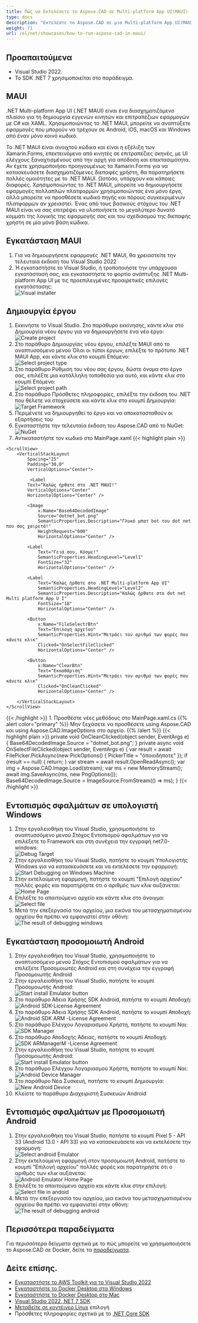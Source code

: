 ```yaml
---
title: Πώς να Εκτελέσετε το Aspose.CAD σε Multi-platform App UI(MAUI)
type: docs
description: "Εκτελέστε το Aspose.CAD σε μια Multi-platform App UI(MAUI)."
weight: 71
url: /el/net/showcases/how-to-run-aspose-cad-in-maui/
---
```


## Προαπαιτούμενα
- Visual Studio 2022.
- Το SDK .NET 7 χρησιμοποιείται στο παράδειγμα.


## MAUI

.NET Multi-platform App UI (.NET MAUI) είναι ένα διασχηματιζόμενο πλαίσιο για τη δημιουργία εγγενών κινητών και επιτραπέζιων εφαρμογών με C# και XAML.
Χρησιμοποιώντας το .NET MAUI, μπορείτε να αναπτύξετε εφαρμογές που μπορούν να τρέχουν σε Android, iOS, macOS και Windows από έναν μόνο κοινό κωδικό.

Το .NET MAUI είναι ανοιχτού κώδικα και είναι η εξέλιξη των Xamarin.Forms, επεκτεινόμενο από κινητές σε επιτραπέζιες σκηνές, με UI ελέγχους ξαναχτισμένους από την αρχή για απόδοση και επεκτασιμότητα.
Αν έχετε χρησιμοποιήσει προηγουμένως τα Xamarin.Forms για να κατασκευάσετε διασχηματιζόμενες διεπαφές χρήστη, θα παρατηρήσετε πολλές ομοιότητες με το .NET MAUI.
Ωστόσο, υπάρχουν και κάποιες διαφορές.
Χρησιμοποιώντας το .NET MAUI, μπορείτε να δημιουργήσετε εφαρμογές πολλαπλών πλατφορμών χρησιμοποιώντας ένα μόνο έργο, αλλά μπορείτε να προσθέσετε κωδικό πηγής και πόρους συγκεκριμένων πλατφορμών αν χρειαστεί.
Ένας από τους βασικούς στόχους του .NET MAUI είναι να σας επιτρέψει να υλοποιήσετε το μεγαλύτερο δυνατό κομμάτι της λογικής της εφαρμογής σας και του σχεδιασμού της διεπαφής χρήστη σε μία μόνο βάση κώδικα.


## Εγκατάσταση MAUI

1. Για να δημιουργήσετε εφαρμογές .NET MAUI, θα χρειαστείτε την τελευταία έκδοση του Visual Studio 2022
1. Ή εγκαταστήστε το Visual Studio, ή τροποποιήστε την υπάρχουσα εγκατάστασή σας, και εγκαταστήστε το φορτίο ανάπτυξης .NET Multi-platform App UI με τις προεπιλεγμένες προαιρετικές επιλογές εγκατάστασης:<br>
![Visual installer](/_assets/showcases/maui/visual-installer.png)


## Δημιουργία έργου

1. Εκκινήστε το Visual Studio. Στο παράθυρο εκκίνησης, κάντε κλικ στο Δημιουργία νέου έργου για να δημιουργήσετε ένα νέο έργο:<br>
![Create project](/_assets/showcases/maui/create-project.png)<br>
1. Στο παράθυρο Δημιουργίας νέου έργου, επιλέξτε MAUI από το αναπτυσσόμενο μενού Όλοι οι τύποι έργων, επιλέξτε το πρότυπο .NET MAUI App, και κάντε κλικ στο κουμπί Επόμενο:<br>
![Select project type](/_assets/showcases/maui/select-project.png)<br>
1. Στο παράθυρο Ρύθμιση του νέου σας έργου, δώστε όνομα στο έργο σας, επιλέξτε μια κατάλληλη τοποθεσία για αυτό, και κάντε κλικ στο κουμπί Επόμενο:<br>
![Select project path](/_assets/showcases/maui/select-project-path.png)<br>
1. Στο παράθυρο Πρόσθετες πληροφορίες, επιλέξτε την έκδοση του .NET που θέλετε να στοχεύσετε και κάντε κλικ στο κουμπί Δημιουργία:<br>
![Target Framework](/_assets/showcases/maui/select-framework.png)<br>
1. Περιμένετε να δημιουργηθεί το έργο και να αποκατασταθούν οι εξαρτήσεις του
1. Εγκαταστήστε την τελευταία έκδοση του Aspose.CAD από το NuGet:<br>
![NuGet](/_assets/showcases/maui/nuget.png)<br>
1. Αντικαταστήστε τον κωδικό στο MainPage.xaml
{{< highlight plain >}}
<?xml version="1.0" encoding="utf-8" ?>
<ContentPage xmlns="http://schemas.microsoft.com/dotnet/2021/maui"
             xmlns:x="http://schemas.microsoft.com/winfx/2009/xaml"
             x:Class="MauiApp1.MainPage">

    <ScrollView>
        <VerticalStackLayout
            Spacing="25"
            Padding="30,0"
            VerticalOptions="Center">

             <Label 
            Text="Καλώς ήρθατε στο .NET MAUI!"
            VerticalOptions="Center" 
            HorizontalOptions="Center" />

            <Image
                x:Name="Base64DecodedImage"
                Source="dotnet_bot.png"
                SemanticProperties.Description="Γλυκό μπατ bot του dot net που σας χαιρετά!"
                HeightRequest="600"
                HorizontalOptions="Center" />

            <Label
                Text="Γειά σου, Κόσμε!"
                SemanticProperties.HeadingLevel="Level1"
                FontSize="32"
                HorizontalOptions="Center" />

            <Label
                Text="Καλώς ήρθατε στο .NET Multi-platform App UI"
                SemanticProperties.HeadingLevel="Level2"
                SemanticProperties.Description="Καλώς ήρθατε στο dot net Multi platform App U I"
                FontSize="18"
                HorizontalOptions="Center" />

            <Button
                x:Name="FileSelectrBtn"
                Text="Επιλογή αρχείου"
                SemanticProperties.Hint="Μετράει τον αριθμό των φορές που κάνετε κλικ"
                Clicked="OnSelectFileClicked"
                HorizontalOptions="Center" />

            <Button
                x:Name="ClearBtn"
                Text="Εκκαθάριση"
                SemanticProperties.Hint="Μετράει τον αριθμό των φορές που κάνετε κλικ"
                Clicked="OnCleanClicked"
                HorizontalOptions="Center" />

        </VerticalStackLayout>
    </ScrollView>
</ContentPage>
{{< /highlight >}}
1. Προσθέστε νέες μεθόδους στο MainPage.xaml.cs
{{% alert color="primary" %}} 
Μην ξεχάσετε να προσθέσετε using Aspose.CAD και using Aspose.CAD.ImageOptions στο αρχείο.
{{% /alert %}}
{{< highlight plain >}}
private void OnCleanClicked(object sender, EventArgs e)
{
    Base64DecodedImage.Source = "dotnet_bot.png";
}
private async void OnSelectFileClicked(object sender, EventArgs e)
{
    var result = await FilePicker.PickAsync(new PickOptions()
    {
        PickerTitle = "όποιοδήποτε"
    });
    if (result == null)
    {
        return;
    }
    var stream = await result.OpenReadAsync();
    var img = Aspose.CAD.Image.Load(stream);
    var ms = new MemoryStream();
    await img.SaveAsync(ms, new PngOptions());
    Base64DecodedImage.Source = ImageSource.FromStream(() => ms);
}
{{< /highlight >}}


## Εντοπισμός σφαλμάτων σε υπολογιστή Windows

1. Στην εργαλειοθήκη του Visual Studio, χρησιμοποιήστε το αναπτυσσόμενο μενού Στόχος Εντοπισμού σφαλμάτων για να επιλέξετε το Framework και στη συνέχεια την εγγραφή net7.0-windows:<br>
![Debug Target](/_assets/showcases/maui/windows-mode.png)<br>
1. Στην εργαλειοθήκη του Visual Studio, πατήστε το κουμπί Υπολογιστής Windows για να κατασκευάσετε και να εκτελέσετε την εφαρμογή:<br>
![Start Debugging on Windows Machine](/_assets/showcases/maui/windows-start-debug.png)<br>
1. Στην εκτελούμενη εφαρμογή, πατήστε το κουμπί "Επιλογή αρχείου" πολλές φορές και παρατηρήστε ότι ο αριθμός των κλικ αυξάνεται:<br>
![Home Page](/_assets/showcases/maui/windows-home-page.png)<br>
1. Επιλέξτε το απαιτούμενο αρχείο και κάντε κλικ στο άνοιγμα:<br>
![Select file](/_assets/showcases/maui/select-file.png)<br>
1. Μετά την επεξεργασία του αρχείου, μια εικόνα του μετασχηματισμένου αρχείου θα πρέπει να εμφανιστεί στην οθόνη:<br>
![The result of debugging windows](/_assets/showcases/maui/windows-result.png)


## Εγκατάσταση προσομοιωτή Android

1. Στην εργαλειοθήκη του Visual Studio, χρησιμοποιήστε το αναπτυσσόμενο μενού Στόχος Εντοπισμού σφαλμάτων για να επιλέξετε Προσομοιωτές Android και στη συνέχεια την εγγραφή Προσομοιωτής Android
1. Στην εργαλειοθήκη του Visual Studio, πατήστε το κουμπί Προσομοιωτής Android:<br>
![Start install Emulator button](/_assets/showcases/maui/start-install-emulator.png)<br>
1. Στο παράθυρο Άδεια Χρήσης SDK Android, πατήστε το κουμπί Αποδοχή:<br>
![Android SDK-License Agreement](/_assets/showcases/maui/android-sdk-1.png)<br>
1. Στο παράθυρο Άδεια Χρήσης SDK Android, πατήστε το κουμπί Αποδοχή:<br>
![Android SDK ARM -License Agreement](/_assets/showcases/maui/android-sdk-2.png)<br>
1. Στο παράθυρο Ελέγχου Λογαριασμού Χρήστη, πατήστε το κουμπί Ναι:<br>
![SDK Manager](/_assets/showcases/maui/android-sdk-3.png)<br>
1. Στο παράθυρο Αποδοχής Άδειας, πατήστε το κουμπί Αποδοχή:<br>
![SDK ARManagerM -License Agreement](/_assets/showcases/maui/android-sdk-4.png)<br>
1. Στην εργαλειοθήκη του Visual Studio, πατήστε το κουμπί Προσομοιωτής Android:<br>
![Start install Emulator button](/_assets/showcases/maui/start-install-emulator.png)<br>
1. Στο παράθυρο Ελέγχου Λογαριασμού Χρήστη, πατήστε το κουμπί Ναι:<br>
![Android Device Manager](/_assets/showcases/maui/android-device-manager.png)<br>
1. Στο παράθυρο Νέα Συσκευή, πατήστε το κουμπί Δημιουργία:<br>
![New Android Device](/_assets/showcases/maui/android-new-device.png)<br>
1. Κλείστε το παράθυρο Διαχειριστή Συσκευών Android


## Εντοπισμός σφαλμάτων με Προσομοιωτή Android

1. Στην εργαλειοθήκη του Visual Studio, πατήστε το κουμπί Pixel 5 - API 33 (Android 13.0 - API 33) για να κατασκευάσετε και να εκτελέσετε την εφαρμογή:<br>
![Select android Emulator](/_assets/showcases/maui/select-android-emulator.png)<br>
1. Στην εκτελούμενη εφαρμογή στον προσομοιωτή Android, πατήστε το κουμπί "Επιλογή αρχείου" πολλές φορές και παρατηρήστε ότι ο αριθμός των κλικ αυξάνεται:<br>
![Android Emulator Home Page](/_assets/showcases/maui/android-home-page.png)<br>
1. Επιλέξτε το απαιτούμενο αρχείο και κάντε κλικ στην επιλογή:<br>
![Select file in andoid](/_assets/showcases/maui/select-file-android.png)<br>
1. Μετά την επεξεργασία του αρχείου, μια εικόνα του μετασχηματισμένου αρχείου θα πρέπει να εμφανιστεί στην οθόνη:<br>
![The result of debugging android](/_assets/showcases/maui/android-result.png)


## Περισσότερα παραδείγματα

Για περισσότερα δείγματα σχετικά με το πώς μπορείτε να χρησιμοποιήσετε το Aspose.CAD σε Docker, δείτε τα [παραδείγματα](https://github.com/aspose-cad/Aspose.CAD-Documentation).


## Δείτε επίσης.

- [Εγκαταστήστε το AWS Toolkit για το Visual Studio 2022](https://marketplace.visualstudio.com/items?itemName=AmazonWebServices.AWSToolkitforVisualStudio2022)
- [Εγκαταστήστε το Docker Desktop στα Windows](https://docs.docker.com/docker-for-windows/install/)
- [Εγκαταστήστε το Docker Desktop στο Mac](https://docs.docker.com/docker-for-mac/install/)
- [Visual Studio 2022, NET 7 SDK](https://docs.microsoft.com/en-us/dotnet/core/install/windows?tabs=net70#dependencies)
- [Μεταβείτε σε κοντέινερ Linux](https://docs.docker.com/docker-for-windows/#switch-between-windows-and-linux-containers) επιλογή
- Πρόσθετες πληροφορίες σχετικά με το [.NET Core SDK](https://hub.docker.com/_/microsoft-dotnet-sdk)
